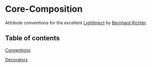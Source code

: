 # Core-Composition
Attribute conventions for the excellent [LightInject](https://github.com/seesharper/LightInject/ "LightInject") by [Bernhard Richter](https://github.com/seesharper).

## Table of contents
[Conventions](https://github.com/git-custom-code/Core-Composition/wiki/Conventions)

[Decorators](https://github.com/git-custom-code/Core-Composition/wiki/Decorators)
